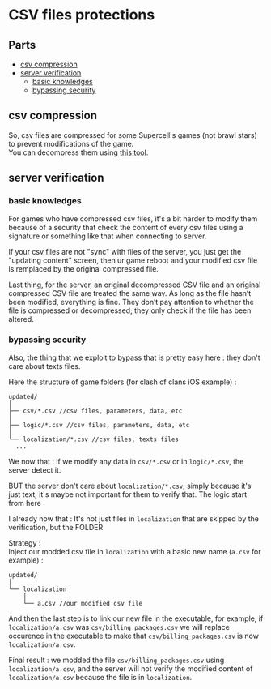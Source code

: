 # CSV files protections

## Parts
- [csv compression](#csv-compression)
- [server verification](#server-verification)
  - [basic knowledges](#basic-knowledges)
  - [bypassing security](#bypassing-security)

## csv compression

So, csv files are compressed for some Supercell's games (not brawl stars) to prevent modifications of the game.  
You can decompress them using [this tool](https://github.com/xcoder-tool/XCoder).

## server verification

### basic knowledges
For games who have compressed csv files, it's a bit harder to modify them because of a security that check the content of every csv files using a signature or something like that when connecting to server.  

If your csv files are not "sync" with files of the server, you just get the "updating content" screen, then ur game reboot and your modified csv file is remplaced by the original compressed file.  

Last thing, for the server, an original decompressed CSV file and an original compressed CSV file are treated the same way. As long as the file hasn’t been modified, everything is fine. They don’t pay attention to whether the file is compressed or decompressed; they only check if the file has been altered.

### bypassing security
Also, the thing that we exploit to bypass that is pretty easy here : they don't care about texts files.  

Here the structure of game folders (for clash of clans iOS example) :
``` text
updated/
│
├── csv/*.csv //csv files, parameters, data, etc
│
├── logic/*.csv //csv files, parameters, data, etc
│
└── localization/*.csv //csv files, texts files
  ...
```

We now that : if we modify any data in `csv/*.csv` or in `logic/*.csv`, the server detect it.  

BUT the server don't care about `localization/*.csv`, simply because it's just text, it's maybe not important for them to verify that. The logic start from here

I already now that : It's not just files in `localization` that are skipped by the verification, but the FOLDER  

Strategy :  
Inject our modded csv file in `localization` with a basic new name (`a.csv` for example) :
``` text
updated/
│
└── localization
    │
    └── a.csv //our modified csv file
```

And then the last step is to link our new file in the executable, for example, if `localization/a.csv` was `csv/billing_packages.csv` we will replace occurence in the executable to make that `csv/billing_packages.csv` is now `localization/a.csv`.  

Final result : we modded the file `csv/billing_packages.csv` using `localization/a.csv`, and the server will not verify the modified content of `localization/a.csv` because the file is in `localization`.